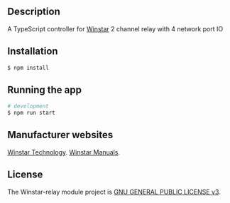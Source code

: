 ## Description

A TypeScript controller for [Winstar](http://www.wincontrols.com/) 2 channel relay with 4 network port IO

## Installation

```bash
$ npm install
```

## Running the app

```bash
# development
$ npm run start
```

## Manufacturer websites

[Winstar Technology](http://www.wincontrols.com/).
[Winstar Manuals](http://www.wincontrols.com/Support/Download/).

## License

  The Winstar-relay module project is [GNU GENERAL PUBLIC LICENSE v3](https://www.gnu.org/licenses/gpl-3.0.html).
